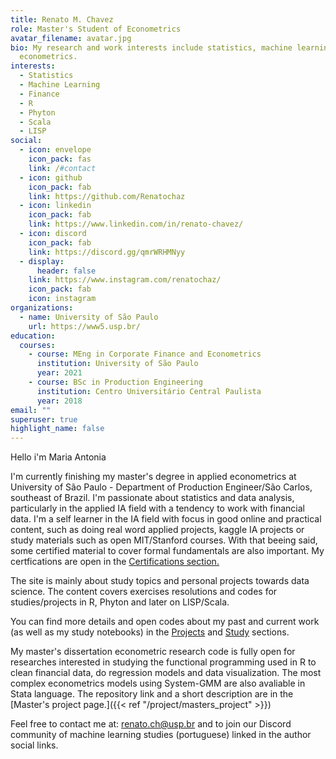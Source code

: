 ```yaml
---
title: Renato M. Chavez
role: Master's Student of Econometrics
avatar_filename: avatar.jpg
bio: My research and work interests include statistics, machine learning and
  econometrics.
interests:
  - Statistics
  - Machine Learning
  - Finance
  - R
  - Phyton
  - Scala
  - LISP
social:
  - icon: envelope
    icon_pack: fas
    link: /#contact
  - icon: github
    icon_pack: fab
    link: https://github.com/Renatochaz
  - icon: linkedin
    icon_pack: fab
    link: https://www.linkedin.com/in/renato-chavez/
  - icon: discord
    icon_pack: fab
    link: https://discord.gg/qmrWRHMNyy
  - display:
      header: false
    link: https://www.instagram.com/renatochaz/
    icon_pack: fab
    icon: instagram
organizations:
  - name: University of São Paulo
    url: https://www5.usp.br/
education:
  courses:
    - course: MEng in Corporate Finance and Econometrics
      institution: University of São Paulo
      year: 2021
    - course: BSc in Production Engineering
      institution: Centro Universitário Central Paulista
      year: 2018
email: ""
superuser: true
highlight_name: false
---
```

Hello i'm Maria Antonia

I'm currently finishing my master's degree in applied econometrics at  University of São Paulo - Department of Production Engineer/São Carlos, southeast of Brazil. I'm passionate about statistics and data analysis, particularly in the applied IA field with a tendency to work with financial data. I'm a self learner in the IA field with focus in good online and practical content, such as doing real word applied projects, kaggle IA projects or study materials such as open MIT/Stanford courses. With that beeing said, some certified material to cover formal fundamentals are also important. My certfications are open in the [Certifications section.](#certifications)


The site is mainly about study topics and personal projects towards data science. The content covers exercises resolutions and codes for studies/projects in R, Phyton and later on LISP/Scala.

You can find more details and open codes about my past and current work (as well as my study notebooks) in the [Projects](#projects) and [Study](#study) sections.

My master's dissertation econometric research code is fully open for researches interested in studying the functional programming used in R to clean financial data, do regression models and data visualization. The most complex econometrics models using System-GMM are also avaliable in Stata language. The repository link and a short description are in the [Master's project page.]({{< ref "/project/masters_project" >}})


Feel free to contact me at: renato.ch@usp.br and to join our Discord community of machine learning studies (portuguese) linked in the author social links.
